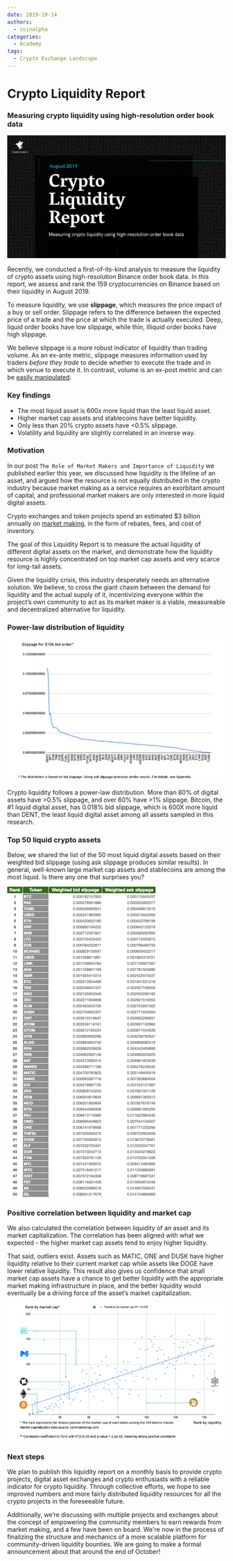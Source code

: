 ```yaml
---
date: 2019-10-14
authors:
  - coinalpha
categories:
  - Academy
tags:
  - Crypto Exchange Landscape
---
```


# Crypto Liquidity Report

### Measuring crypto liquidity using high-resolution order book data

![cover](cover.png)

Recently, we conducted a first-of-its-kind analysis to measure the liquidity of crypto assets using high-resolution Binance order book data. In this report, we assess and rank the 159 cryptocurrencies on Binance based on their liquidity in August 2019.

To measure liquidity, we use **slippage**, which measures the price impact of a buy or sell order. Slippage refers to the difference between the expected price of a trade and the price at which the trade is actually executed. Deep, liquid order books have low slippage, while thin, illiquid order books have high slippage. 

We believe slippage is a more robust indicator of liquidity than trading volume. As an ex-ante metric, slippage measures information used by traders *before they trade* to decide whether to execute the trade and in which venue to execute it. In contrast, volume is an ex-post metric and can be [easily manipulated](https://www.theblockcrypto.com/daily/24941/bitwise-report-bitcoin-is-a-significantly-more-efficient-market-despite-95-fake-volume).

<!-- more -->

### Key findings

- The most liquid asset is 600x more liquid than the least liquid asset.
- Higher market cap assets and stablecoins have better liquidity.
- Only less than 20% crypto assets have <0.5% slippage.
- Volatility and liquidity are slightly correlated in an inverse way.

### Motivation

In our post `The Role of Market Makers and Importance of Liquidity` we published earlier this year, we discussed how liquidity is the lifeline of an asset, and argued how the resource is not equally distributed in the crypto industry because market making as a service requires an exorbitant amount of capital, and professional market makers are only interested in more liquid digital assets. 

Crypto exchanges and token projects spend an estimated $3 billion annually on [market making](https://hackernoon.com/a-guide-to-market-making-for-crypto-startups-jydr387v), in the form of rebates, fees, and cost of inventory.

The goal of this Liquidity Report is to measure the actual liquidity of different digital assets on the market, and demonstrate how the liquidity resource is highly concentrated on top market cap assets and very scarce for long-tail assets.  

Given the liquidity crisis, this industry desperately needs an alternative solution. We believe, to cross the giant chasm between the demand for liquidity and the actual supply of it, incentivizing everyone within the project’s own community to act as its market maker is a viable, measureable and decentralized alternative for liquidity. 


### Power-law distribution of liquidity

![](distribution.png)

Crypto liquidity follows a power-law distribution. More than 80% of digital assets have >0.5% slippage, and over 60% have >1% slippage. Bitcoin, the #1 liquid digital asset, has 0.018% bid slippage, which is 600X more liquid than DENT, the least liquid digital asset among all assets sampled in this research. 


### Top 50 liquid crypto assets

Below, we shared the list of the 50 most liquid digital assets based on their weighted bid slippage (using ask slippage produces similar results). In general, well-known large market cap assets and stablecoins are among the most liquid. Is there any one that surprises you?

![](top50ranking.png)

### Positive correlation between liquidity and market cap

We also calculated the correlation between liquidity of an asset and its market capitalization. The correlation has been aligned with what we expected - the higher market cap assets tend to enjoy higher liquidity. 

That said, outliers exist. Assets such as MATIC, ONE and DUSK have higher liquidity relative to their current market cap while assets like DOGE have lower relative liquidity. This result also gives us confidence that small market cap assets have a chance to get better liquidity with the appropriate market making infrastructure in place, and the better liquidity would eventually be a driving force of the asset’s market capitalization. 

![](marketcap.png)


### Next steps

We plan to publish this liquidity report on a monthly basis to provide crypto projects, digital asset exchanges and crypto enthusiasts with a reliable indicator for crypto liquidity. Through collective efforts, we hope to see improved numbers and more fairly distributed liquidity resources for all the crypto projects in the foreseeable future. 

Additionally, we’re discussing with multiple projects and exchanges about the concept of empowering the community members to earn rewards from market making, and a few have been on board. We're now in the process of finalizing the structure and mechanics of a more scalable platform for community-driven liquidity bounties. We are going to make a formal announcement about that around the end of October! 